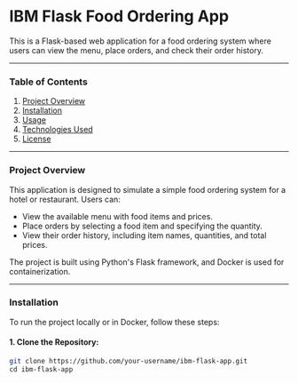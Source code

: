 # IBM Flask Food Ordering App

This is a Flask-based web application for a food ordering system where users can view the menu, place orders, and check their order history.

---

### Table of Contents

1. [Project Overview](#project-overview)
2. [Installation](#installation)
3. [Usage](#usage)
4. [Technologies Used](#technologies-used)
5. [License](#license)

---

### Project Overview

This application is designed to simulate a simple food ordering system for a hotel or restaurant. Users can:

- View the available menu with food items and prices.
- Place orders by selecting a food item and specifying the quantity.
- View their order history, including item names, quantities, and total prices.

The project is built using Python's Flask framework, and Docker is used for containerization.

---

### Installation

To run the project locally or in Docker, follow these steps:

#### 1. Clone the Repository:

```bash
git clone https://github.com/your-username/ibm-flask-app.git
cd ibm-flask-app  
